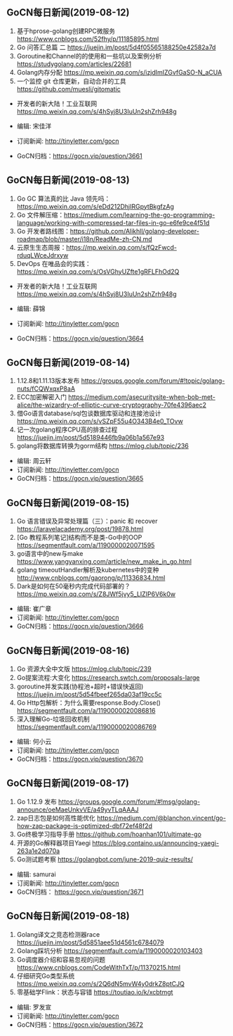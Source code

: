 ## GoCN每日新闻(2019-08-12)

1. 基于hprose-golang创建RPC微服务 https://www.cnblogs.com/52fhy/p/11185895.html
2. Go 问答汇总篇 二 https://juejin.im/post/5d4f05565188250e42582a7d
3. Goroutine和Channel的的使用和一些坑以及案例分析 https://studygolang.com/articles/22681
4. Golang内存分配 https://mp.weixin.qq.com/s/izjdImIZGvfGaSO-N_aCUA
5. 一个监控 git 仓库更新，自动合并的工具 https://github.com/muesli/gitomatic

* 开发者的新大陆！工业互联网 https://mp.weixin.qq.com/s/4hSyj8U3IuUn2shZrh948g

* 编辑: 宋佳洋 
* 订阅新闻: http://tinyletter.com/gocn  
* GoCN归档：https://gocn.vip/question/3661

## GoCN每日新闻(2019-08-13)

1. Go GC 算法真的比 Java 领先吗：https://mp.weixin.qq.com/s/eDd212DhjIRGpytBkgfzAg 
2. Go 文件解压缩：https://medium.com/learning-the-go-programming-language/working-with-compressed-tar-files-in-go-e6fe9ce4f51d 
3. Go 开发者路线图：https://github.com/Alikhll/golang-developer-roadmap/blob/master/i18n/ReadMe-zh-CN.md
4. 云原生生态周报：https://mp.weixin.qq.com/s/fQzFwcd-rduqLWceJdrxyw 
5. DevOps 在唯品会的实践：https://mp.weixin.qq.com/s/OsVGhyUZfte1gRFLFhOd2Q

* 开发者的新大陆！工业互联网 https://mp.weixin.qq.com/s/4hSyj8U3IuUn2shZrh948g

* 编辑: 薛锦 
* 订阅新闻: http://tinyletter.com/gocn  
* GoCN归档：https://gocn.vip/question/3664

## GoCN每日新闻(2019-08-14)

1. 1.12.8和1.11.13版本发布 https://groups.google.com/forum/#!topic/golang-nuts/fCQWxqxP8aA
2. ECC加密解密入门  https://medium.com/asecuritysite-when-bob-met-alice/the-wizardry-of-elliptic-curve-cryptography-70fe4396aec2
3. 借Go语言database/sql包谈数据库驱动和连接池设计 https://mp.weixin.qq.com/s/vSZpF55u4O343B4e0_TOvw
4. 记一次golang程序CPU高的排查过程 https://juejin.im/post/5d5189446fb9a06b1a567e93
5. golang将数据库转换为gorm结构 https://mlog.club/topic/236

* 编辑: 周云轩
* 订阅新闻: http://tinyletter.com/gocn
* GoCN归档：https://gocn.vip/question/3665

## GoCN每日新闻(2019-08-15)

1. Go 语言错误及异常处理篇（三）：panic 和 recover  https://laravelacademy.org/post/19878.html
2. [Go 教程系列笔记]结构而不是类-Go中的OOP  https://segmentfault.com/a/1190000020071595
3. go语言中的new与make https://www.yangyanxing.com/article/new_make_in_go.html
4. golang timeoutHandler解析及kubernetes中的变种 http://www.cnblogs.com/gaorong/p/11336834.html
5. Dark是如何在50毫秒内完成代码部署的？ https://mp.weixin.qq.com/s/Z8JWf5jvy5_LIZIP6V6k0w

* 编辑: 崔广章
* 订阅新闻: http://tinyletter.com/gocn
* GoCN归档：https://gocn.vip/question/3666

## GoCN每日新闻(2019-08-16)

1. Go 资源大全中文版 https://mlog.club/topic/239
2. Go提案流程:大变化 https://research.swtch.com/proposals-large
3. goroutine并发实践(协程池+超时+错误快返回) https://juejin.im/post/5d54fbeef265da03af19cc5c
4. Go Http包解析：为什么需要response.Body.Close() https://segmentfault.com/a/1190000020086816
5. 深入理解Go-垃圾回收机制 https://segmentfault.com/a/1190000020086769

* 编辑: 何小云
* 订阅新闻: http://tinyletter.com/gocn
* GoCN归档：https://gocn.vip/question/3670

## GoCN每日新闻(2019-08-17)

1. Go 1.12.9 发布 https://groups.google.com/forum/#!msg/golang-announce/oeMaeUnkvVE/a49yvTLqAAAJ
2. zap日志包是如何高性能优化 https://medium.com/@blanchon.vincent/go-how-zap-package-is-optimized-dbf72ef48f2d
3. Go终极学习指导手册 https://github.com/hoanhan101/ultimate-go
4. 开源的Go解释器项目Yaegi  https://blog.containo.us/announcing-yaegi-263a1e2d070a
5. Go测试题考察 https://golangbot.com/june-2019-quiz-results/

* 编辑: samurai
* 订阅新闻: http://tinyletter.com/gocn
* GoCN归档： https://gocn.vip/question/3671

## GoCN每日新闻(2019-08-18)
1. Golang译文之竞态检测器race https://juejin.im/post/5d5851aee51d4561c6784079
2. Golang踩坑分析 https://segmentfault.com/a/1190000020103403
3. Go调度器介绍和容易忽视的问题 https://www.cnblogs.com/CodeWithTxT/p/11370215.html
4. 仔细研究Go类型系统 https://mp.weixin.qq.com/s/2Q6dN5mvW4y0drkZ8ptCJQ
5. 零基础学Flink：状态与容错 https://toutiao.io/k/xcbtmgt
    
* 编辑: 罗发宣
* 订阅新闻: http://tinyletter.com/gocn
* GoCN归档：https://gocn.vip/question/3672

